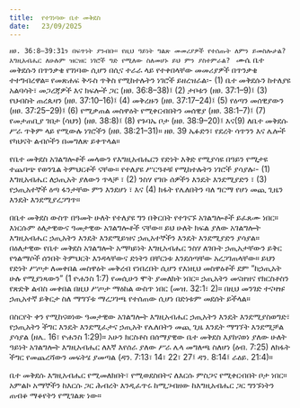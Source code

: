 ```yaml
---
title:  የተገነባው ቤተ መቅደስ
date:   23/09/2025
---
```


`ዘፀ. 36:8–39:31ን በፍጥነት ያንብቡ። የዚህ ዓይነት ግልጽ መመሪያዎች የተሰጡት ለምን ይመስሎታል? እግዚአብሔር ለሁሉም ዝርዝር ነገሮች ግድ የሚለው ስለመሆኑ ይህ ምን ያስተምራል?
`
ሙሴ ቤተ መቅደሱን በጥንቃቄ የገነባው ሲሆን በሲና ተራራ ላይ የተቀበላቸው መመሪያዎች በጥንቃቄ ተተግብረዋል። የመጽሐፍ ቅዱስ ጥቅስ የሚከተሉትን ነገሮች ይዘረዝራል፡- (1) ቤተ መቅደሱን ከተለያዩ አልባሳት፣ መጋረጃዎች እና ክፍሎች ጋር (ዘፀ. 36:8–38)፤ (2) ታቦቱን (ዘፀ. 37:1–9)፤ (3) የህብስት ጠረጴዛን (ዘፀ. 37:10–16)፤ (4) መቅረዙን (ዘፀ. 37:17–24)፤ (5) የዕጣን መሰዊያውን (ዘፀ. 37:25–29)፤ (6) የሚቃጠል መስዋዕት የሚቀርብበትን መሰዊያ (ዘፀ. 38:1–7)፤ (7) የመታጠቢያ ገበታ (ሳህን) (ዘፀ. 38:8)፤ (8) የጉባኤ ቦታ (ዘፀ. 38:9–20)፤ እና(9) ለቤተ መቅደሱ ሥራ ጥቅም ላይ የሚውሉ ነገሮችን (ዘፀ. 38:21–31)። ዘፀ. 39 ኤፉድን፣ የደረት ሳጥንን እና ሌሎች የካህናት ልብሶችን በመግለጽ ይቀጥላል።

የቤተ መቅደስ አገልግሎቶች መላውን የእግዚአብሔርን የድነት እቅድ የሚያሳዩ በዓይን የሚታዩ ተጨባጭ የወንጌል ትምህርቶች ናቸው። የተለያዩ ሥርዓቶቹ የሚከተሉትን ነገሮች ያሳያሉ፡- (1) እግዚአብሔር ለኃጢአት ያለውን ጥላቻ ፣ (2) ንስሃ የገቡ ሰዎችን እንዴት እንደሚያድን ፣ (3) የኃጢአተኞች ዕጣ ፋንታቸው ምን እንደሆነ ፣ እና (4) ክፋት የሌለበትን ባለ ግርማ የሆነ መጪ ጊዜን እንዴት እንደሚያረጋግጥ።

በቤተ መቅደስ ውስጥ በዓመት ሁለት የተለያዩ ግን በቅርበት የተገናኙ አገልግሎቶች ይፈጸሙ ነበር። እነርሱም ዕለታዊውና ዓመታዊው አገልግሎቶች ናቸው። ይህ ሁለት ክፍል ያለው አገልግሎት እግዚአብሔር ኃጢአትን እንዴት እንደሚይዝና ኃጢአተኞችን እንዴት እንደሚያድን ያሳያል። በዕለታዊው የቤተ መቅደስ አገልግሎት አማካይነት እግዚአብሔር ንስሃ ለገቡት ኃጢአታቸውን ይቅር የጎልማሶች ሰንበት ትምህርት እንዳላቸውና ድነትን በቸርነቱ እንደሰጣቸው አረጋገጠላቸው። ይህን የድነት ሥጦታ ለመቀበል መስዋዕት መቅረብ የነበረበት ሲሆን የእነዚህ መስዋዕቶች ደም “ከኃጢአት ሁሉ የሚያነጻውን” (1 ዮሐንስ 1:7) የመሲሁን ሞት ያመለክት ነበር። ኃጢአትን መናዘዝና የክርስቶስን የጽድቅ ልብስ መቀበል በዚህ ሥጦታ ማዕከል ውስጥ ነበር (መዝ. 32:1፣ 2)። በዚህ መንገድ ተናዛዡ ኃጢአተኛ ይቅርታ ስለ ማግኘቱ ማረጋገጫ የተሰጠው ሲሆነ በድነቱም መደሰት ይችላል።

በስርየት ቀን የሚከናወነው ዓመታዊው አገልግሎት እግዚአብሔር ኃጢአትን እንዴት እንደሚያስወግድ፣ የኃጢአትን ችግር እንዴት እንደሚፈታና ኃጢአት የሌለበትን መጪ ጊዜ እንዴት ማግኘት እንደሚቻል ያሳያል (ዘሌ. 16፣ ዮሐንስ 1:29)። አሁን ክርስቶስ በሰማያዊው ቤተ መቅደስ እያከናወነ ያለው ሁለት ዓይነት አገልግሎት እግዚአብሔር ለእኛ እየሰራ ያለው ሥራ ሌላ መግለጫ ስለሆነ (ዕብ. 7:25) ለክፋት ችግር የመጨረሻውን መፍትሄ ያመጣል (ዳን. 7:13፣ 14፣ 22፣ 27፤ ዳን. 8:14፤ ራዕይ. 21:4)።

ቤተ መቅደሱ እግዚአብሔር የሚመለክበት፣ የሚወደስበትና ለእርሱ ምስጋና የሚቀርብበት ቦታ ነበር። አምልኮ አማኞችን ከእርሱ ጋር ሕብረት እንዲፈጥሩ ከሚጋብዘው ከእግዚአብሔር ጋር ግንኙነትን ጠብቆ ማቆየትን የሚገልጽ ነው።